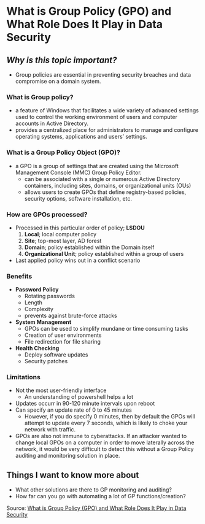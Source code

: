 # **What is Group Policy (GPO) and What Role Does It Play in Data Security**
## *Why is this topic important?*
- Group policies are essential in preventing security breaches and data compromise on a domain system.

### **What is Group policy?**
- a feature of Windows that facilitates a wide variety of advanced settings used to control the working environment of users and computer accounts in Active Directory.
- provides a centralized place for administrators to manage and configure operating systems, applications and users’ settings.

### **What is a Group Policy Object (GPO)?**
- a GPO is a group of settings that are created using the Microsoft Management Console (MMC) Group Policy Editor.
  -  can be associated with a single or numerous Active Directory containers, including sites, domains, or organizational units (OUs)
  -  allows users to create GPOs that define registry-based policies, security options, software installation, etc.

### **How are GPOs processed?**
- Processed in this particular order of policy; **LSDOU**
    1. **Local**; local computer policy
    2. **Site**; top-most layer, AD forest
    3. **Domain**; policy established within the Domain itself
    4. **Organizational Unit**; policy established within a group of users
- Last applied policy wins out in a conflict scenario

### **Benefits**
- **Password Policy**
  - Rotating passwords
  - Length
  - Complexity
  - prevents against brute-force attacks
- **System Management**
  - GPOs can be used to simplify mundane or time consuming tasks
  - Creation of user environments
  - File redirection for file sharing
- **Health Checking**
  - Deploy software updates
  - Security patches

### **Limitations**
- Not the most user-friendly interface
  - An understanding of powershell helps a lot
- Updates occurr in 90-120 minute intervals upon reboot
- Can specify an update rate of 0 to 45 minutes
  - However, if you do specify 0 minutes, then by default the GPOs will attempt to update every 7 seconds, which is likely to choke your network with traffic.
- GPOs are also not immune to cyberattacks. If an attacker wanted to change local GPOs on a computer in order to move laterally across the network, it would be very difficult to detect this without a Group Policy auditing and monitoring solution in place.

## **Things I want to know more about**
- What other solutions are there to GP monitoring and auditing?
- How far can you go with automating a lot of GP functions/creation?

Source: [What is Group Policy (GPO) and What Role Does It Play in Data Security](https://www.lepide.com/blog/what-is-group-policy-gpo-and-what-role-does-it-play-in-data-security/)